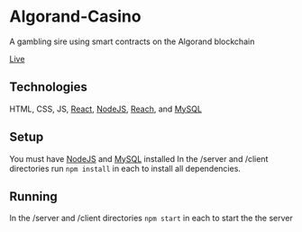 # Algorand-Casino
A gambling sire using smart contracts on the Algorand blockchain

[Live](https://algorand-nft-site.web.app)

## Technologies
HTML, CSS, JS, [React](https://reactjs.org/), [NodeJS](https://nodejs.org/en/), [Reach](https://docs.reach.sh/quickstart/#quickstart), and [MySQL](https://dev.mysql.com/downloads/mysql/)

## Setup
You must have [NodeJS](https://nodejs.org/en/) and [MySQL](https://dev.mysql.com/downloads/mysql/) installed
In the /server and /client directories run ``` npm install ``` in each to install all dependencies.



## Running

In the /server and /client directories ```npm start``` in each to start the the server
